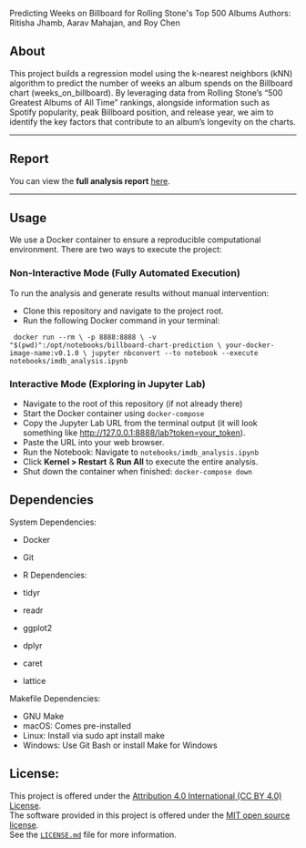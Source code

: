 Predicting Weeks on Billboard for Rolling Stone's Top 500 Albums
Authors: Ritisha Jhamb, Aarav Mahajan, and Roy Chen

## **About**  

This project builds a regression model using the k-nearest neighbors (kNN) algorithm to predict the number of weeks an album spends on the Billboard chart (weeks_on_billboard). By leveraging data from Rolling Stone’s “500 Greatest Albums of All Time” rankings, alongside information such as Spotify popularity, peak Billboard position, and release year, we aim to identify the key factors that contribute to an album’s longevity on the charts.

---

## Report
You can view the **full analysis report** [here](imdb_analysis.ipynb).

---
## Usage
We use a Docker container to ensure a reproducible computational environment. There are two ways to execute the project:

### Non-Interactive Mode (Fully Automated Execution)

To run the analysis and generate results without manual intervention:
- Clone this repository and navigate to the project root.
-  Run the following Docker command in your terminal:

``
   docker run --rm \
  -p 8888:8888 \
  -v "$(pwd)":/opt/notebooks/billboard-chart-prediction \
  your-docker-image-name:v0.1.0 \
  jupyter nbconvert --to notebook --execute notebooks/imdb_analysis.ipynb``
  

### Interactive Mode (Exploring in Jupyter Lab)

- Navigate to the root of this repository (if not already there)
- Start the Docker container using `docker-compose`
- Copy the Jupyter Lab URL from the terminal output (it will look something like http://127.0.0.1:8888/lab?token=your_token).
- Paste the URL into your web browser.
- Run the Notebook: Navigate to `notebooks/imdb_analysis.ipynb`
- Click **Kernel > Restart** & **Run All** to execute the entire analysis.
- Shut down the container when finished: `docker-compose down`

## Dependencies 

System Dependencies:

- Docker
- Git 
- R Dependencies:

- tidyr
- readr
- ggplot2
- dplyr
- caret
- lattice

Makefile Dependencies:

- GNU Make
- macOS: Comes pre-installed
- Linux: Install via sudo apt install make
- Windows: Use Git Bash or install Make for Windows


## License:

This project is offered under the [Attribution 4.0 International (CC BY 4.0) License](https://creativecommons.org/licenses/by/4.0/).  
The software provided in this project is offered under the [MIT open source license](https://opensource.org/licenses/MIT).  
See the [`LICENSE.md`](LICENSE.md) file for more information.
